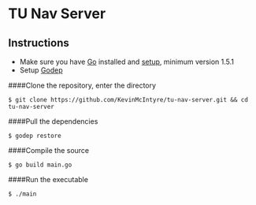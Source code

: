 # TU Nav Server

## Instructions

 - Make sure you have [Go](https://golang.org/) installed and [setup](https://golang.org/doc/install), minimum version 1.5.1
 - Setup [Godep](https://github.com/tools/godep)

####Clone the repository, enter the directory

    $ git clone https://github.com/KevinMcIntyre/tu-nav-server.git && cd tu-nav-server
    
####Pull the dependencies

    $ godep restore
    
####Compile the source

    $ go build main.go
    
####Run the executable

    $ ./main
